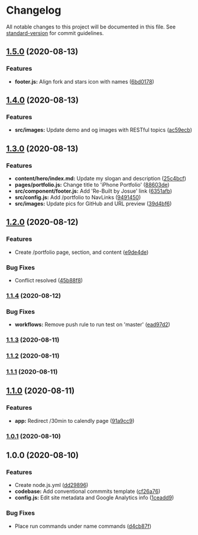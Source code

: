 # Changelog

All notable changes to this project will be documented in this file. See [standard-version](https://github.com/conventional-changelog/standard-version) for commit guidelines.


## [1.5.0](https://github.com/josueal1/v4/compare/v1.4.0...v1.5.0) (2020-08-13)

### Features

- **footer.js:** Align fork and stars icon with names ([6bd0178](https://github.com/josueal1/v4/commit/6bd0178e73c87515536884532aac660473f94a36))


## [1.4.0](https://github.com/josueal1/v4/compare/v1.3.0...v1.4.0) (2020-08-13)

### Features

- **src/images:** Update demo and og images with RESTful topics ([ac59ecb](https://github.com/josueal1/v4/commit/ac59ecbba0e202282bd9657644c3868df6403548))

## [1.3.0](https://github.com/josueal1/v4/compare/v1.2.0...v1.3.0) (2020-08-13)

### Features

- **content/hero/index.md:** Update my slogan and description ([25c4bcf](https://github.com/josueal1/v4/commit/25c4bcf70bc9a94d3be42514f92e859e74b88638))
- **pages/portfolio.js:** Change title to 'iPhone Portfolio' ([88603de](https://github.com/josueal1/v4/commit/88603de6eba98aee89a21af9f6370863eb13ba64))
- **src/component/footer.js:** Add 'Re-Built by Josue' link ([6351afb](https://github.com/josueal1/v4/commit/6351afb4c7a20c58f99d3eeece5b6d9561249ee1))
- **src/config.js:** Add /portfolio to NavLinks ([9491450](https://github.com/josueal1/v4/commit/9491450da5afa746904a1f119493fb42e7a45b97))
- **src/images:** Update pics for GitHub and URL preview ([39d4bf6](https://github.com/josueal1/v4/commit/39d4bf64ab867afe8a2419e964175ea3e924c7d7))

## [1.2.0](https://github.com/josueal1/v4/compare/v1.1.4...v1.2.0) (2020-08-12)

### Features

- Create /portfolio page, section, and content ([e9de4de](https://github.com/josueal1/v4/commit/e9de4de2d6ad2c58b733fe88d489537410a327b5))

### Bug Fixes

- Conflict resolved ([45b88f8](https://github.com/josueal1/v4/commit/45b88f80d88dba26a8ead1fa8bff31722cff48f7))

### [1.1.4](https://github.com/josueal1/v4/compare/v1.1.3...v1.1.4) (2020-08-12)

### Bug Fixes

- **workflows:** Remove push rule to run test on 'master' ([ead97d2](https://github.com/josueal1/v4/commit/ead97d2bf07c78ed31333ca7ec0770fe035ddc78))

### [1.1.3](https://github.com/josueal1/v4/compare/v1.1.2...v1.1.3) (2020-08-11)

### [1.1.2](https://github.com/josueal1/v4/compare/v1.1.1...v1.1.2) (2020-08-11)

### [1.1.1](https://github.com/josueal1/v4/compare/v1.1.0...v1.1.1) (2020-08-11)

## [1.1.0](https://github.com/josueal1/v4/compare/v1.0.1...v1.1.0) (2020-08-11)

### Features

- **app:** Redirect /30min to calendly page ([91a9cc9](https://github.com/josueal1/v4/commit/91a9cc9a4c23f71e4b406c512e47d380e98987b3))

### [1.0.1](https://github.com/josueal1/v4/compare/v1.0.0...v1.0.1) (2020-08-10)

## 1.0.0 (2020-08-10)

### Features

- Create node.js.yml ([dd29896](https://github.com/josueal1/v4/commit/dd29896a9207ba2bd04cf709ed252326dc50467c))
- **codebase:** Add conventional commmits template ([cf26a76](https://github.com/josueal1/v4/commit/cf26a76d3e48c6df765951f99ff20b974a2271c1))
- **config.js:** Edit site metadata and Google Analytics info ([1ceadd9](https://github.com/josueal1/v4/commit/1ceadd9c3d408f87bf80c956cd26c3b7ccb07385))

### Bug Fixes

- Place run commands under name commands ([d4cb87f](https://github.com/josueal1/v4/commit/d4cb87f1e948a64d888cab3a135d439695fb39a5))
